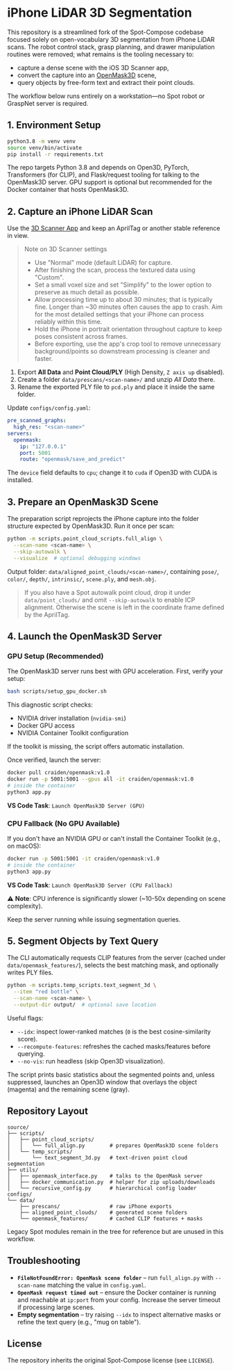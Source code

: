 # iPhone LiDAR 3D Segmentation

This repository is a streamlined fork of the Spot-Compose codebase focused solely on open-vocabulary 3D segmentation from iPhone LiDAR scans. The robot control stack, grasp planning, and drawer manipulation routines were removed; what remains is the tooling necessary to:

- capture a dense scene with the iOS 3D Scanner app,
- convert the capture into an [OpenMask3D](https://openmask3d.github.io/) scene,
- query objects by free-form text and extract their point clouds.

The workflow below runs entirely on a workstation—no Spot robot or GraspNet server is required.

## 1. Environment Setup

```bash
python3.8 -m venv venv
source venv/bin/activate
pip install -r requirements.txt
```

The repo targets Python 3.8 and depends on Open3D, PyTorch, Transformers (for CLIP), and Flask/request tooling for talking to the OpenMask3D server. GPU support is optional but recommended for the Docker container that hosts OpenMask3D.

## 2. Capture an iPhone LiDAR Scan

Use the [3D Scanner App](https://apps.apple.com/us/app/3d-scanner-app/id1419913995) and keep an AprilTag or another stable reference in view.

> Note on 3D Scanner settings
> - Use "Normal" mode (default LiDAR) for capture.
> - After finishing the scan, process the textured data using "Custom".
> - Set a small voxel size and set "Simplify" to the lower option to
>   preserve as much detail as possible.
> - Allow processing time up to about 30 minutes; that is typically fine.
>   Longer than ~30 minutes often causes the app to crash. Aim for the most
>   detailed settings that your iPhone can process reliably within this time.
> - Hold the iPhone in portrait orientation throughout capture to keep
>   poses consistent across frames.
> - Before exporting, use the app's crop tool to remove unnecessary
>   background/points so downstream processing is cleaner and faster.

1. Export **All Data** and **Point Cloud/PLY** (High Density, `Z axis up` disabled).
2. Create a folder `data/prescans/<scan-name>/` and unzip *All Data* there.
3. Rename the exported PLY file to `pcd.ply` and place it inside the same folder.

Update `configs/config.yaml`:

```yaml
pre_scanned_graphs:
  high_res: "<scan-name>"
servers:
  openmask:
    ip: "127.0.0.1"
    port: 5001
    route: "openmask/save_and_predict"
```

The `device` field defaults to `cpu`; change it to `cuda` if Open3D with CUDA is installed.

## 3. Prepare an OpenMask3D Scene

The preparation script reprojects the iPhone capture into the folder structure expected by OpenMask3D. Run it once per scan:

```bash
python -m scripts.point_cloud_scripts.full_align \
  --scan-name <scan-name> \
  --skip-autowalk \
  --visualize  # optional debugging windows
```

Output folder: `data/aligned_point_clouds/<scan-name>/`, containing `pose/`, `color/`, `depth/`, `intrinsic/`, `scene.ply`, and `mesh.obj`.

> If you also have a Spot autowalk point cloud, drop it under `data/point_clouds/` and omit `--skip-autowalk` to enable ICP alignment. Otherwise the scene is left in the coordinate frame defined by the AprilTag.

## 4. Launch the OpenMask3D Server

### GPU Setup (Recommended)

The OpenMask3D server runs best with GPU acceleration. First, verify your setup:

```bash
bash scripts/setup_gpu_docker.sh
```

This diagnostic script checks:
- NVIDIA driver installation (`nvidia-smi`)
- Docker GPU access
- NVIDIA Container Toolkit configuration

If the toolkit is missing, the script offers automatic installation.

Once verified, launch the server:

```bash
docker pull craiden/openmask:v1.0
docker run -p 5001:5001 --gpus all -it craiden/openmask:v1.0
# inside the container
python3 app.py
```

**VS Code Task**: `Launch OpenMask3D Server (GPU)`

### CPU Fallback (No GPU Available)

If you don't have an NVIDIA GPU or can't install the Container Toolkit (e.g., on macOS):

```bash
docker run -p 5001:5001 -it craiden/openmask:v1.0
# inside the container
python3 app.py
```

**VS Code Task**: `Launch OpenMask3D Server (CPU Fallback)`

⚠️ **Note**: CPU inference is significantly slower (~10-50x depending on scene complexity).

Keep the server running while issuing segmentation queries.

## 5. Segment Objects by Text Query

The CLI automatically requests CLIP features from the server (cached under `data/openmask_features/`), selects the best matching mask, and optionally writes PLY files.

```bash
python -m scripts.temp_scripts.text_segment_3d \
  --item "red bottle" \
  --scan-name <scan-name> \
  --output-dir output/  # optional save location
```

Useful flags:

- `--idx`: inspect lower-ranked matches (`0` is the best cosine-similarity score).
- `--recompute-features`: refreshes the cached masks/features before querying.
- `--no-vis`: run headless (skip Open3D visualization).

The script prints basic statistics about the segmented points and, unless suppressed, launches an Open3D window that overlays the object (magenta) and the remaining scene (gray).

## Repository Layout

```
source/
├── scripts/
│   ├── point_cloud_scripts/
│   │   └── full_align.py        # prepares OpenMask3D scene folders
│   └── temp_scripts/
│       └── text_segment_3d.py   # text-driven point cloud segmentation
├── utils/
│   ├── openmask_interface.py    # talks to the OpenMask server
│   ├── docker_communication.py  # helper for zip uploads/downloads
│   └── recursive_config.py      # hierarchical config loader
configs/
└── data/
    ├── prescans/                # raw iPhone exports
    ├── aligned_point_clouds/    # generated scene folders
    └── openmask_features/       # cached CLIP features + masks
```

Legacy Spot modules remain in the tree for reference but are unused in this workflow.

## Troubleshooting

- **`FileNotFoundError: OpenMask scene folder`** – run `full_align.py` with `--scan-name` matching the value in `config.yaml`.
- **`OpenMask request timed out`** – ensure the Docker container is running and reachable at `ip:port` from your config. Increase the server timeout if processing large scenes.
- **Empty segmentation** – try raising `--idx` to inspect alternative masks or refine the text query (e.g., "mug on table").

## License

The repository inherits the original Spot-Compose license (see `LICENSE`).
